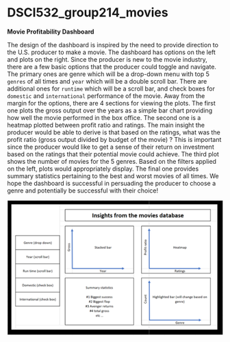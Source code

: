 # DSCI532_group214_movies

**Movie Profitability Dashboard**

The design of the dashboard is inspired by the need to provide direction to the U.S. producer to make a movie. The dashboard has options on the left and plots on the right. Since the producer is new to the movie industry, there are a few basic options that the producer could toggle and navigate. The primary ones are genre which will be a drop-down menu with top 5 `genres` of all times and `year` which will be a double scroll bar. There are additional ones for `runtime` which will be a scroll bar, and check boxes for `domestic` and `international` performance of the movie. Away from the margin for the options, there are 4 sections for viewing the plots. The first one plots the gross output over the years as a simple bar chart providing how well the movie performed in the box office. The second one is a heatmap plotted between profit ratio and ratings. The main insight the producer would be able to derive is that based on the ratings, what was the profit ratio (gross output divided by budget of the movie) ? This is important since the producer would like to get a sense of their return on investment based on the ratings that their potential movie could achieve.  The third plot shows the number of movies for the 5 genres. Based on the filters applied on the left, plots would appropriately display. The final one provides summary statistics pertaining to the best and worst movies of all times. We hope the dashboard is successful in persuading the producer to choose a genre and potentially be successful with their choice!

![Dashboard](proposal_v1.PNG)